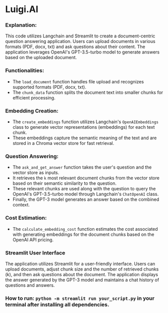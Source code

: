 # Luigi.AI

### Explanation:

This code utilizes Langchain and Streamlit to create a document-centric question answering application. Users can upload documents in various formats (PDF, docx, txt) and ask questions about their content. The application leverages OpenAI's GPT-3.5-turbo model to generate answers based on the uploaded document.

### Functionalities:

* The `load_document` function handles file upload and recognizes supported formats (PDF, docx, txt).
* The `chunk_data` function splits the document text into smaller chunks for efficient processing.

### Embedding Creation:

* The `create_embeddings` function utilizes Langchain's `OpenAIEmbeddings` class to generate vector representations (embeddings) for each text chunk.
* These embeddings capture the semantic meaning of the text and are stored in a Chroma vector store for fast retrieval.

### Question Answering:

* The `ask_and_get_answer` function takes the user's question and the vector store as inputs.
* It retrieves the `k` most relevant document chunks from the vector store based on their semantic similarity to the question.
* These relevant chunks are used along with the question to query the OpenAI's GPT-3.5-turbo model through Langchain's `ChatOpenAI` class.
* Finally, the GPT-3 model generates an answer based on the combined context.

### Cost Estimation:

* The `calculate_embedding_cost` function estimates the cost associated with generating embeddings for the document chunks based on the OpenAI API pricing.

### Streamlit User Interface

The application utilizes Streamlit for a user-friendly interface. Users can upload documents, adjust chunk size and the number of retrieved chunks (k), and then ask questions about the document. The application displays the answer generated by the GPT-3 model and maintains a chat history of questions and answers.

### How to run: `python -m streamlit run your_script.py` in your terminal after installing all dependencies.
